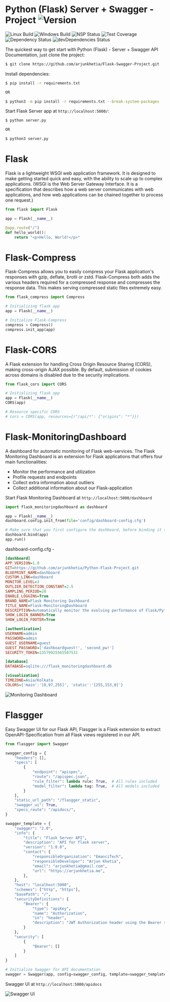 # Python (Flask) Server + Swagger - Project   ![Version][version-image]

![Linux Build][linuxbuild-image]
![Windows Build][windowsbuild-image]
![NSP Status][nspstatus-image]
![Test Coverage][coverage-image]
![Dependency Status][dependency-image]
![devDependencies Status][devdependency-image]

The quickest way to get start with Python (Flask) - Server + Swagger API Documentation, just clone the project:

```bash
$ git clone https://github.com/arjunkhetia/Flask-Swagger-Project.git
```

Install dependencies:

```bash
$ pip install -r requirements.txt

OR

$ python3 -m pip install -r requirements.txt --break-system-packages
```

Start Flask Server app at `http://localhost:5000/`:

```bash
$ python server.py

OR

$ python3 server.py
```

# Flask

Flask is a lightweight WSGI web application framework. It is designed to make getting started quick and easy, with the ability to scale up to complex applications. (WSGI is the Web Server Gateway Interface. It is a specification that describes how a web server communicates with web applications, and how web applications can be chained together to process one request.)

```python
from flask import Flask

app = Flask(__name__)

@app.route("/")
def hello_world():
    return "<p>Hello, World!</p>"
```

# Flask-Compress

Flask-Compress allows you to easily compress your Flask application's responses with gzip, deflate, brotli or zstd. Flask-Compress both adds the various headers required for a compressed response and compresses the response data. This makes serving compressed static files extremely easy.

```python
from flask_compress import Compress

# Initializing flask app
app = Flask(__name__)

# Initialize Flask-Compress
compress = Compress()
compress.init_app(app)
```

# Flask-CORS

A Flask extension for handling Cross Origin Resource Sharing (CORS), making cross-origin AJAX possible. By default, submission of cookies across domains is disabled due to the security implications. 

```python
from flask_cors import CORS

# Initializing flask app
app = Flask(__name__)
CORS(app)

# Resource specific CORS
# cors = CORS(app, resources={r"/api/*": {"origins": "*"}})
```

# Flask-MonitoringDashboard

A dashboard for automatic monitoring of Flask web-services. The Flask Monitoring Dashboard is an extension for Flask applications that offers four main functionalities:

- Monitor the performance and utilization
- Profile requests and endpoints
- Collect extra information about outliers
- Collect additional information about our Flask-application

Start Flask Monitoring Dashboard at `http://localhost:5000/dashboard`

```python
import flask_monitoringdashboard as dashboard

app = Flask(__name__)
dashboard.config.init_from(file='config/dashboard-config.cfg')

# Make sure that you first configure the dashboard, before binding it to your Flask application
dashboard.bind(app)
app.run()
```

dashboard-config.cfg - 

```cfg
[dashboard]
APP_VERSION=1.0
GIT=https://github.com/arjunkhetia/Python-Flask-Project.git
BLUEPRINT_NAME=dashboard
CUSTOM_LINK=dashboard
MONITOR_LEVEL=3
OUTLIER_DETECTION_CONSTANT=2.5
SAMPLING_PERIOD=20
ENABLE_LOGGING=True
BRAND_NAME=Flask Monitoring Dashboard
TITLE_NAME=Flask-MonitoringDashboard
DESCRIPTION=Automatically monitor the evolving performance of Flask/Python web services
SHOW_LOGIN_BANNER=True
SHOW_LOGIN_FOOTER=True

[authentication]
USERNAME=admin
PASSWORD=admin
GUEST_USERNAME=guest
GUEST_PASSWORD=['dashboardguest!', 'second_pw!']
SECURITY_TOKEN=13579925565507531

[database]
DATABASE=sqlite:///flask_monitoringdashboard.db

[visualization]
TIMEZONE=Asia/Kolkata
COLORS={'main':'[0,97,255]', 'static':'[255,153,0]'}
```

![Monitoring Dashboard](https://github.com/arjunkhetia/Python-Flask-Project/blob/main/static/flask-monitoring-dashboard.png "Monitoring Dashboard")

# Flasgger

Easy Swagger UI for our Flask API, Flasgger is a Flask extension to extract OpenAPI-Specification from all Flask views registered in our API.

```python
from flasgger import Swagger

swagger_config = {
    "headers": [],
    "specs": [
        {
            "endpoint": "apispec",
            "route": "/apispec.json",
            "rule_filter": lambda rule: True,  # All rules included
            "model_filter": lambda tag: True,  # All models included
        }
    ],
    "static_url_path": "/flasgger_static",
    "swagger_ui": True,
    "specs_route": "/apidocs/",
}

swagger_template = {
    "swagger": "2.0",
    "info": {
        "title": "Flask Server API",
        "description": "API for flask server",
        "version": "1.0.0",
        "contact": {
            "responsibleOrganization": "EmanciTech",
            "responsibleDeveloper": "Arjun Khetia",
            "email": "arjunkhetia@gmail.com",
            "url": "https://arjunkhetia.me",
        },
    },
    "host": "localhost:5000",
    "schemes": ["http", "https"],
    "basePath": "/",
    "securityDefinitions": {
        "Bearer": {
            "type": "apiKey",
            "name": "Authorization",
            "in": "header",
            "description": "JWT Authorization header using the Bearer scheme. Example: \"Authorization: Bearer {token}\""
        }
    },
    "security": [
        {
            "Bearer": []
        }
    ]
}

# Initialize Swagger for API documentation
swagger = Swagger(app, config=swagger_config, template=swagger_template)
```

Swagger UI at `http://localhost:5000/apidocs`

![Swagger UI](https://github.com/arjunkhetia/Flask-Swagger-Project/blob/main/static/swagger-ui.png "Swagger UI")

[version-image]: https://img.shields.io/badge/Version-1.0.0-orange.svg
[linuxbuild-image]: https://img.shields.io/badge/Linux-passing-brightgreen.svg
[windowsbuild-image]: https://img.shields.io/badge/Windows-passing-brightgreen.svg
[nspstatus-image]: https://img.shields.io/badge/nsp-no_known_vulns-blue.svg
[coverage-image]: https://img.shields.io/coveralls/expressjs/express/master.svg
[dependency-image]: https://img.shields.io/badge/dependencies-up_to_date-brightgreen.svg
[devdependency-image]: https://img.shields.io/badge/devdependencies-up_to_date-yellow.svg